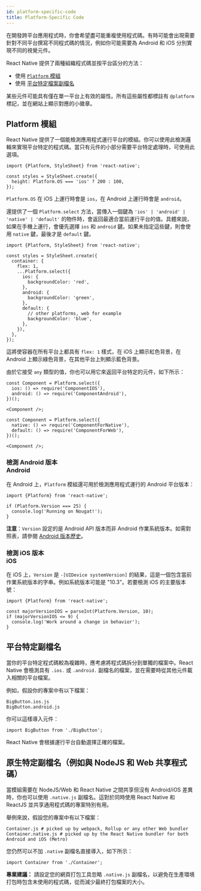 ```yaml
---
id: platform-specific-code
title: Platform-Specific Code
---
```


在開發跨平台應用程式時，你會希望盡可能重複使用程式碼。有時可能會出現需要針對不同平台撰寫不同程式碼的情況，例如你可能需要為 Android 和 iOS 分別實現不同的視覺元件。

React Native 提供了兩種組織程式碼並按平台區分的方法：

- 使用 [`Platform` 模組](platform-specific-code.md#platform-module)
- 使用 [平台特定檔案副檔名](platform-specific-code.md#platform-specific-extensions)

某些元件可能具有僅在單一平台上有效的屬性。所有這些屬性都標註有 `@platform` 標記，並在網站上顯示對應的小徽章。

## Platform 模組

React Native 提供了一個能檢測應用程式運行平台的模組。你可以使用此檢測邏輯來實現平台特定的程式碼。當只有元件的小部分需要平台特定處理時，可使用此選項。

```tsx
import {Platform, StyleSheet} from 'react-native';

const styles = StyleSheet.create({
  height: Platform.OS === 'ios' ? 200 : 100,
});
```

`Platform.OS` 在 iOS 上運行時會是 `ios`，在 Android 上運行時會是 `android`。

還提供了一個 `Platform.select` 方法，當傳入一個鍵為 `'ios' | 'android' | 'native' | 'default'` 的物件時，會返回最適合當前運行平台的值。具體來說，如果在手機上運行，會優先選擇 `ios` 和 `android` 鍵。如果未指定這些鍵，則會使用 `native` 鍵，最後才是 `default` 鍵。

```tsx
import {Platform, StyleSheet} from 'react-native';

const styles = StyleSheet.create({
  container: {
    flex: 1,
    ...Platform.select({
      ios: {
        backgroundColor: 'red',
      },
      android: {
        backgroundColor: 'green',
      },
      default: {
        // other platforms, web for example
        backgroundColor: 'blue',
      },
    }),
  },
});
```

這將使容器在所有平台上都具有 `flex: 1` 樣式，在 iOS 上顯示紅色背景，在 Android 上顯示綠色背景，在其他平台上則顯示藍色背景。

由於它接受 `any` 類型的值，你也可以用它來返回平台特定的元件，如下所示：

```tsx
const Component = Platform.select({
  ios: () => require('ComponentIOS'),
  android: () => require('ComponentAndroid'),
})();

<Component />;
```

```tsx
const Component = Platform.select({
  native: () => require('ComponentForNative'),
  default: () => require('ComponentForWeb'),
})();

<Component />;
```

### 檢測 Android 版本 <div class="label android" title="此部分與 Android 平台相關">Android</div>

在 Android 上，`Platform` 模組還可用於檢測應用程式運行的 Android 平台版本：

```tsx
import {Platform} from 'react-native';

if (Platform.Version === 25) {
  console.log('Running on Nougat!');
}
```

**注意**：`Version` 設定的是 Android API 版本而非 Android 作業系統版本。如需對照表，請參閱 [Android 版本歷史](https://en.wikipedia.org/wiki/Android_version_history#Overview)。

### 檢測 iOS 版本 <div class="label ios" title="此部分與 iOS 平台相關">iOS</div>

在 iOS 上，`Version` 是 `-[UIDevice systemVersion]` 的結果，這是一個包含當前作業系統版本的字串。例如系統版本可能是 "10.3"。若要檢測 iOS 的主要版本號：

```tsx
import {Platform} from 'react-native';

const majorVersionIOS = parseInt(Platform.Version, 10);
if (majorVersionIOS <= 9) {
  console.log('Work around a change in behavior');
}
```

## 平台特定副檔名

當你的平台特定程式碼較為複雜時，應考慮將程式碼拆分到單獨的檔案中。React Native 會檢測具有 `.ios.` 或 `.android.` 副檔名的檔案，並在需要時從其他元件載入相關的平台檔案。

例如，假設你的專案中有以下檔案：

```shell
BigButton.ios.js
BigButton.android.js
```

你可以這樣導入元件：

```tsx
import BigButton from './BigButton';
```

React Native 會根據運行平台自動選擇正確的檔案。

## 原生特定副檔名（例如與 NodeJS 和 Web 共享程式碼）

當模組需要在 NodeJS/Web 和 React Native 之間共享但沒有 Android/iOS 差異時，你也可以使用 `.native.js` 副檔名。這對於同時使用 React Native 和 ReactJS 並共享通用程式碼的專案特別有用。

舉例來說，假設您的專案中有以下檔案：

```shell
Container.js # picked up by webpack, Rollup or any other Web bundler
Container.native.js # picked up by the React Native bundler for both Android and iOS (Metro)
```

您仍然可以不加 `.native` 副檔名直接導入，如下所示：

```tsx
import Container from './Container';
```

**專業建議：** 請設定您的網頁打包工具忽略 `.native.js` 副檔名，以避免在生產環境打包時包含未使用的程式碼，從而減少最終打包檔案的大小。